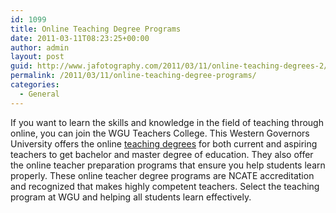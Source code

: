 ```yaml
---
id: 1099
title: Online Teaching Degree Programs
date: 2011-03-11T08:23:25+00:00
author: admin
layout: post
guid: http://www.jafotography.com/2011/03/11/online-teaching-degrees-2/
permalink: /2011/03/11/online-teaching-degree-programs/
categories:
  - General
---
```

If you want to learn the skills and knowledge in the field of teaching through online, you can join the WGU Teachers College. This Western Governors University offers the online [teaching degrees](http://www.wgu.edu/education/online_teaching_degree) for both current and aspiring teachers to get bachelor and master degree of education. They also offer the online teacher preparation programs that ensure you help students learn properly. These online teacher degree programs are NCATE accreditation and recognized that makes highly competent teachers. Select the teaching program at WGU and helping all students learn effectively.